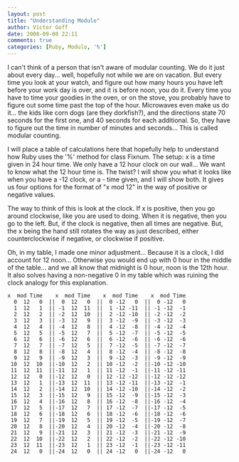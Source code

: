 ```yaml
---
layout: post
title: "Understanding Modulo"
author: Victor Goff
date: 2008-09-08 22:11
comments: true
categories: [Ruby, Modulo, '%']
---
```

I can't think of a person that isn't aware of modular counting.  We do it just about every day... well, hopefully not while we are on vacation.  But every time you look at your watch, and figure out how many hours you have left before your work day is over, and it is before noon, you do it.<!-- more -->  Every time you have to time your goodies in the oven, or on the stove, you probably have to figure out some time past the top of the hour.  Microwaves even make us do it... the kids like corn dogs (are they dorkfish?), and the directions state 70 seconds for the first one, and 40 seconds for each additional.  So, they have to figure out the time in number of minutes and seconds... This is called modular counting.

I will place a table of calculations here that hopefully help to understand how Ruby uses the '%' method for class Fixnum.  The setup:  x is a time given in 24 hour time.  We only have a 12 hour clock on our wall... We want to know what the 12 hour time is.  The twist?  I will show you what it looks like when you have a -12 clock, or a - time given, and I will show both.  It gives us four options for the format of "x mod 12" in the way of positive or negative values.

The way to think of this is look at the clock.  If x is positive, then you go around clockwise, like you are used to doing.  When it is negative, then you go to the left.  But, if the clock is negative, then all times are negative.  But, the  x being the hand still rotates the way as just described, either counterclockwise if negative, or clockwise if positive.

Oh, in my table, I made one minor adjustment... Because it is a clock, I did account for 12 noon... Otherwise you would end up with 0 hour in the middle of the table... and we all know that midnight is 0 hour, noon is the 12th hour.  It also solves having a non-negative 0 in my table which was ruining the clock analogy for this explanation.

``` text Table
x  mod Time    x  mod Time    x  mod Time    x  mod Time   
  0  12   0  ||  0  12   0  ||  0 -12   0  ||  0 -12   0
  1  12   1  || -1  12  11  ||  1 -12 -11  || -1 -12  -1
  2  12   2  || -2  12  10  ||  2 -12 -10  || -2 -12  -2
  3  12   3  || -3  12   9  ||  3 -12  -9  || -3 -12  -3
  4  12   4  || -4  12   8  ||  4 -12  -8  || -4 -12  -4
  5  12   5  || -5  12   7  ||  5 -12  -7  || -5 -12  -5
  6  12   6  || -6  12   6  ||  6 -12  -6  || -6 -12  -6
  7  12   7  || -7  12   5  ||  7 -12  -5  || -7 -12  -7
  8  12   8  || -8  12   4  ||  8 -12  -4  || -8 -12  -8
  9  12   9  || -9  12   3  ||  9 -12  -3  || -9 -12  -9
 10  12  10  ||-10  12   2  || 10 -12  -2  ||-10 -12 -10
 11  12  11  ||-11  12   1  || 11 -12  -1  ||-11 -12 -11
 12  12   0  ||-12  12   0  || 12 -12 -12  ||-12 -12 -12
 13  12   1  ||-13  12  11  || 13 -12 -11  ||-13 -12  -1
 14  12   2  ||-14  12  10  || 14 -12 -10  ||-14 -12  -2
 15  12   3  ||-15  12   9  || 15 -12  -9  ||-15 -12  -3
 16  12   4  ||-16  12   8  || 16 -12  -8  ||-16 -12  -4
 17  12   5  ||-17  12   7  || 17 -12  -7  ||-17 -12  -5
 18  12   6  ||-18  12   6  || 18 -12  -6  ||-18 -12  -6
 19  12   7  ||-19  12   5  || 19 -12  -5  ||-19 -12  -7
 20  12   8  ||-20  12   4  || 20 -12  -4  ||-20 -12  -8
 21  12   9  ||-21  12   3  || 21 -12  -3  ||-21 -12  -9
 22  12  10  ||-22  12   2  || 22 -12  -2  ||-22 -12 -10
 23  12  11  ||-23  12   1  || 23 -12  -1  ||-23 -12 -11
 24  12   0  ||-24  12   0  || 24 -12   0  ||-24 -12   0
```

